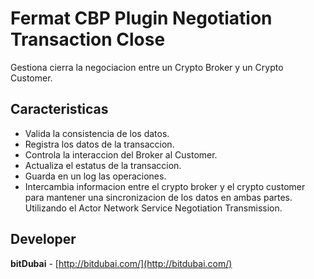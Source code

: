 # Fermat CBP Plugin Negotiation Transaction Close

Gestiona cierra la negociacion entre un Crypto Broker y un Crypto Customer.

## Caracteristicas
* Valida la consistencia de los datos.
* Registra los datos de la transaccion.
* Controla la interaccion del Broker al Customer.
* Actualiza el estatus de la transaccion.
* Guarda en un log las operaciones.
* Intercambia informacion entre el crypto broker y el crypto customer para mantener una sincronizacion de los datos en ambas partes.
Utilizando el Actor Network Service Negotiation Transmission.

## Developer

**bitDubai** - [http://bitdubai.com/](http://bitdubai.com/)
